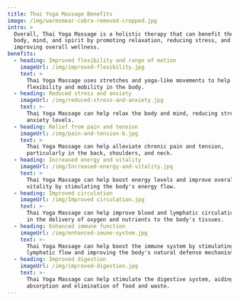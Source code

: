 ```yaml
---
title: Thai Yoga Massage Benefits
image: /img/warmsmear-cobra-removed-cropped.jpg
intro: >
  Overall, Thai Yoga Massage is a holistic therapy that can benefit the
  body, mind, and spirit by promoting relaxation, reducing stress, and
  improving overall wellness.
benefits:
  - heading: Improved flexibility and range of motion
    imageUrl: /img/improved-flexibility.jpg
    text: >
      Thai Yoga Massage uses stretches and yoga-like movements to help increase
      flexibility and mobility in the body.
  - heading: Reduced stress and anxiety
    imageUrl: /img/reduced-stress-and-anxiety.jpg
    text: >-
      Thai Yoga Massage can help relax the body and mind, reducing stress and
      anxiety levels.
  - heading: Relief from pain and tension
    imageUrl: /img/pain-and-tension-b.jpg
    text: >
      Thai Yoga Massage can help alleviate chronic pain and tension,
      particularly in the back, shoulders, and neck.
  - heading: Increased energy and vitality
    imageUrl: /img/Increased-energy-and-vitality.jpg
    text: >
      Thai Yoga Massage can help boost energy levels and improve overall
      vitality by stimulating the body's energy flow.
  - heading: Improved circulation
    imageUrl: /img/Improved circulation.jpg
    text: >-
      Thai Yoga Massage can help improve blood and lymphatic circulation, aiding
      in the delivery of oxygen and nutrients to the body's tissues.
  - heading: Enhanced immune function
    imageUrl: /img/enhanced-imune-system.jpg
    text: >-
      Thai Yoga Massage can help boost the immune system by stimulating
      lymphatic flow and improving the body's natural defense mechanisms.
  - heading: Improved digestion
    imageUrl: /img/improved-digestion.jpg
    text: >-
      Thai Yoga Massage can help stimulate the digestive system, aiding in the
      absorption and elimination of food and waste.
---
```


